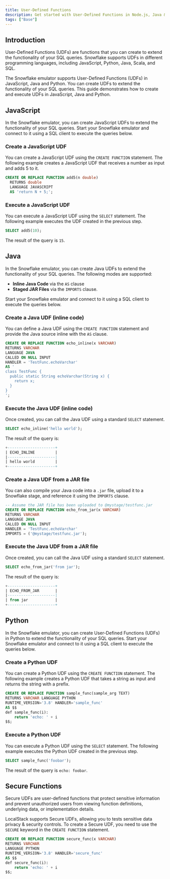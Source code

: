 ```yaml
---
title: User-Defined Functions
description: Get started with User-Defined Functions in Node.js, Java & Python with LocalStack for Snowflake
tags: ["Base"]
---
```


## Introduction

User-Defined Functions (UDFs) are functions that you can create to extend the functionality of your SQL queries. Snowflake supports UDFs in different programming languages, including JavaScript, Python, Java, Scala, and SQL.

The Snowflake emulator supports User-Defined Functions (UDFs) in JavaScript, Java and Python. You can create UDFs to extend the functionality of your SQL queries. This guide demonstrates how to create and execute UDFs in JavaScript, Java and Python.

## JavaScript

In the Snowflake emulator, you can create JavaScript UDFs to extend the functionality of your SQL queries. Start your Snowflake emulator and connect to it using a SQL client to execute the queries below.

### Create a JavaScript UDF

You can create a JavaScript UDF using the `CREATE FUNCTION` statement. The following example creates a JavaScript UDF that receives a number as input and adds 5 to it.

```sql showLineNumbers
CREATE OR REPLACE FUNCTION add5(n double)
  RETURNS double
  LANGUAGE JAVASCRIPT
  AS 'return N + 5;';
```

### Execute a JavaScript UDF

You can execute a JavaScript UDF using the `SELECT` statement. The following example executes the UDF created in the previous step.

```sql
SELECT add5(10);
```

The result of the query is `15`.

## Java

In the Snowflake emulator, you can create Java UDFs to extend the functionality of your SQL queries. The following modes are supported:

-   **Inline Java Code** via the `AS` clause
-   **Staged JAR Files** via the `IMPORTS` clause.

Start your Snowflake emulator and connect to it using a SQL client to execute the queries below.

### Create a Java UDF (inline code)

You can define a Java UDF using the `CREATE FUNCTION` statement and provide the Java source inline with the `AS` clause.

```sql showLineNumbers
CREATE OR REPLACE FUNCTION echo_inline(x VARCHAR)
RETURNS VARCHAR
LANGUAGE JAVA
CALLED ON NULL INPUT
HANDLER = 'TestFunc.echoVarchar'
AS '
class TestFunc {
  public static String echoVarchar(String x) {
    return x;
  }
}
';
```

### Execute the Java UDF (inline code)

Once created, you can call the Java UDF using a standard `SELECT` statement.

```sql
SELECT echo_inline('hello world');
```

The result of the query is:

```sql
+---------------------+
| ECHO_INLINE         |
|---------------------|
| hello world         |
+---------------------+
```

### Create a Java UDF from a JAR file

You can also compile your Java code into a `.jar` file, upload it to a Snowflake stage, and reference it using the `IMPORTS` clause.

```sql showLineNumbers
-- Assume the JAR file has been uploaded to @mystage/testfunc.jar
CREATE OR REPLACE FUNCTION echo_from_jar(x VARCHAR)
RETURNS VARCHAR
LANGUAGE JAVA
CALLED ON NULL INPUT
HANDLER = 'TestFunc.echoVarchar'
IMPORTS = ('@mystage/testfunc.jar');
```

### Execute the Java UDF from a JAR file

Once created, you can call the Java UDF using a standard `SELECT` statement.

```sql
SELECT echo_from_jar('from jar');
```

The result of the query is:

```sql
+---------------------+
| ECHO_FROM_JAR       |
|---------------------|
| from jar            |
+---------------------+
```

## Python

In the Snowflake emulator, you can create User-Defined Functions (UDFs) in Python to extend the functionality of your SQL queries. Start your Snowflake emulator and connect to it using a SQL client to execute the queries below.

### Create a Python UDF

You can create a Python UDF using the `CREATE FUNCTION` statement. The following example creates a Python UDF that takes a string as input and returns the string with a prefix.

```sql showLineNumbers
CREATE OR REPLACE FUNCTION sample_func(sample_arg TEXT)
RETURNS VARCHAR LANGUAGE PYTHON
RUNTIME_VERSION='3.8' HANDLER='sample_func'
AS $$
def sample_func(i):
    return 'echo: ' + i
$$;
```

### Execute a Python UDF

You can execute a Python UDF using the `SELECT` statement. The following example executes the Python UDF created in the previous step.

```sql
SELECT sample_func('foobar');
```

The result of the query is `echo: foobar`.

## Secure Functions

 Secure UDFs are user-defined functions that protect sensitive information and prevent unauthorized users from viewing function definitions, underlying data, or implementation details.

LocalStack supports Secure UDFs, allowing you to tests sensitive data privacy & security controls. To create a Secure UDF, you need to use the `SECURE` keyword in the `CREATE FUNCTION` statement.

```sql
CREATE OR REPLACE FUNCTION secure_func(x VARCHAR)
RETURNS VARCHAR
LANGUAGE PYTHON
RUNTIME_VERSION='3.8' HANDLER='secure_func'
AS $$
def secure_func(i):
    return 'echo: ' + i
$$;
```
